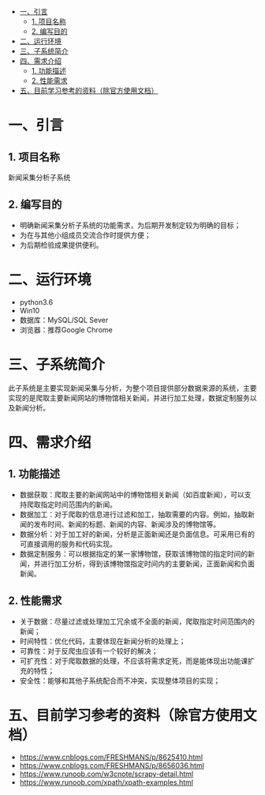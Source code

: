<!-- TOC -->

- [一、引言](#一引言)
    - [1. 项目名称](#1-项目名称)
    - [2. 编写目的](#2-编写目的)
- [二、运行环境](#二运行环境)
- [三、子系统简介](#三子系统简介)
- [四、需求介绍](#四需求介绍)
    - [1. 功能描述](#1-功能描述)
    - [2. 性能需求](#2-性能需求)
- [五、目前学习参考的资料（除官方使用文档）](#五目前学习参考的资料除官方使用文档)

<!-- /TOC -->
# 一、引言
## 1. 项目名称
新闻采集分析子系统
## 2. 编写目的
* 明确新闻采集分析子系统的功能需求，为后期开发制定较为明确的目标；
* 为在与其他小组成员交流合作时提供方便；
* 为后期检验成果提供便利。

# 二、运行环境
* python3.6
* Win10
* 数据库：MySQL/SQL Sever
* 浏览器：推荐Google Chrome

# 三、子系统简介
此子系统是主要实现新闻采集与分析，为整个项目提供部分数据来源的系统，主要实现的是爬取主要新闻网站的博物馆相关新闻，并进行加工处理，数据定制服务以及新闻分析。

# 四、需求介绍
## 1. 功能描述
* 数据获取：爬取主要的新闻网站中的博物馆相关新闻（如百度新闻），可以支持爬取指定时间范围内的新闻。
* 数据加工：对于爬取的信息进行过滤和加工，抽取需要的内容。例如，抽取新闻的发布时间、新闻的标题、新闻的内容、新闻涉及的博物馆等。
* 数据分析：对于加工好的新闻，分析是正面新闻还是负面信息。可采用已有的可直接调用的服务和代码实现。
* 数据定制服务：可以根据指定的某一家博物馆，获取该博物馆的指定时间的新闻，并进行加工分析，得到该博物馆指定时间内的主要新闻，正面新闻和负面新闻。

## 2. 性能需求
* 关于数据：尽量过滤或处理加工冗余或不全面的新闻，爬取指定时间范围内的新闻；
* 时间特性：优化代码，主要体现在新闻分析的处理上；
* 可靠性：对于反爬虫应该有一个较好的解决；
* 可扩充性：对于爬取数据的处理，不应该将需求定死，而是能体现出功能课扩充的特性；
* 安全性：能够和其他子系统配合而不冲突，实现整体项目的实现；

# 五、目前学习参考的资料（除官方使用文档）
* https://www.cnblogs.com/FRESHMANS/p/8625410.html
* https://www.cnblogs.com/FRESHMANS/p/8656036.html
* https://www.runoob.com/w3cnote/scrapy-detail.html
* https://www.runoob.com/xpath/xpath-examples.html
